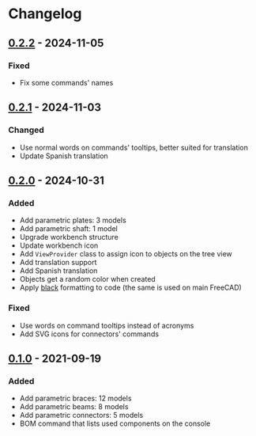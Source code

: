 # Changelog

## [0.2.2] - 2024-11-05

### Fixed

- Fix some commands' names

## [0.2.1] - 2024-11-03

### Changed

- Use normal words on commands' tooltips, better suited for translation
- Update Spanish translation

## [0.2.0] - 2024-10-31

### Added

- Add parametric plates: 3 models
- Add parametric shaft: 1 model
- Upgrade workbench structure
- Update workbench icon
- Add `ViewProvider` class to assign icon to objects on the tree view
- Add translation support
- Add Spanish translation
- Objects get a random color when created
- Apply [black][black] formatting to code (the same is used on main FreeCAD)

### Fixed

- Use words on command tooltips instead of acronyms
- Add SVG icons for connectors' commands

## [0.1.0] - 2021-09-19

### Added

- Add parametric braces: 12 models
- Add parametric beams: 8 models
- Add parametric connectors: 5 models
- BOM command that lists used components on the console

[0.1.0]: https://github.com/bilbaomakers/StemfieWB/releases/tag/0.1.0
[0.2.0]: https://github.com/bilbaomakers/StemfieWB/releases/tag/0.2.0
[0.2.1]: https://github.com/bilbaomakers/StemfieWB/releases/tag/0.2.1
[0.2.2]: https://github.com/bilbaomakers/StemfieWB/releases/tag/0.2.2
[black]: https://github.com/psf/black
